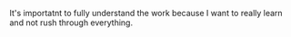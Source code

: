 It's importatnt to fully understand the work because I want to really learn and not rush through everything.